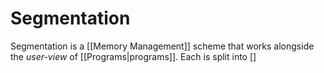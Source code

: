 # Segmentation

Segmentation is a [[Memory Management]] scheme that works alongside the *user-view* of [[Programs|programs]]. Each is split into []
